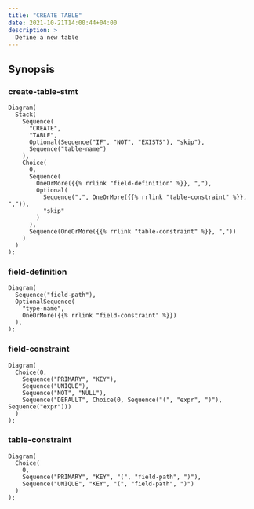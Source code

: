 ```yaml
---
title: "CREATE TABLE"
date: 2021-10-21T14:00:44+04:00
description: >
  Define a new table
---
```


## Synopsis

### create-table-stmt

```railroad
Diagram(
  Stack(
    Sequence(
      "CREATE",
      "TABLE",
      Optional(Sequence("IF", "NOT", "EXISTS"), "skip"),
      Sequence("table-name")
    ),
    Choice(
      0,
      Sequence(
        OneOrMore({{% rrlink "field-definition" %}}, ","),
        Optional(
          Sequence(",", OneOrMore({{% rrlink "table-constraint" %}}, ",")),
          "skip"
        )
      ),
      Sequence(OneOrMore({{% rrlink "table-constraint" %}}, ","))
    )
  )
);
```

### field-definition

```railroad
Diagram(
  Sequence("field-path"),
  OptionalSequence(
    "type-name",
    OneOrMore({{% rrlink "field-constraint" %}})
  ),
);
```

### field-constraint

```railroad
Diagram(
  Choice(0,
    Sequence("PRIMARY", "KEY"),
    Sequence("UNIQUE"),
    Sequence("NOT", "NULL"),
    Sequence("DEFAULT", Choice(0, Sequence("(", "expr", ")"), Sequence("expr")))
  )
);
```

### table-constraint

```railroad
Diagram(
  Choice(
    0,
    Sequence("PRIMARY", "KEY", "(", "field-path", ")"),
    Sequence("UNIQUE", "KEY", "(", "field-path", ")")
  )
);
```
